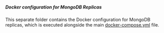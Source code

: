 ##### Docker configuration for MongoDB Replicas

This separate folder contains the Docker configuration for MongoDB replicas, which is executed alongside the main [docker-compose.yml](../docker-compose.yml) file.
